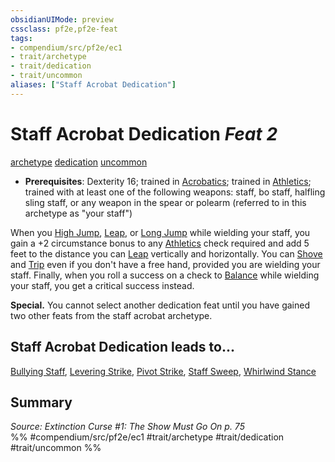 ```yaml
---
obsidianUIMode: preview
cssclass: pf2e,pf2e-feat
tags:
- compendium/src/pf2e/ec1
- trait/archetype
- trait/dedication
- trait/uncommon
aliases: ["Staff Acrobat Dedication"]
---
```

# Staff Acrobat Dedication  *Feat 2*  
[archetype](archetype.md "Archetype Feat Trait")  [dedication](dedication.md "Dedication Feat Trait")  [uncommon](uncommon.md "Uncommon Rarity Trait")  

- **Prerequisites**: Dexterity 16; trained in [Acrobatics](skills.md#Acrobatics); trained in [Athletics](skills.md#Athletics); trained with at least one of the following weapons: staff, bo staff, halfling sling staff, or any weapon in the spear or polearm (referred to in this archetype as "your staff")

When you [High Jump](high-jump.md), [Leap](leap.md), or [Long Jump](long-jump.md) while wielding your staff, you gain a +2 circumstance bonus to any [Athletics](skills.md#Athletics) check required and add 5 feet to the distance you can [Leap](leap.md) vertically and horizontally. You can [Shove](Reference/Rules/Actions/shove.md) and [Trip](Reference/Rules/Actions/trip.md) even if you don't have a free hand, provided you are wielding your staff. Finally, when you roll a success on a check to [Balance](balance.md) while wielding your staff, you get a critical success instead.

**Special.** You cannot select another dedication feat until you have gained two other feats from the staff acrobat archetype.

## Staff Acrobat Dedication leads to...

[Bullying Staff](bullying-staff-ec1.md), [Levering Strike](levering-strike-ec1.md), [Pivot Strike](pivot-strike-ec1.md), [Staff Sweep](staff-sweep-ec1.md), [Whirlwind Stance](whirlwind-stance-ec1.md)

## Summary

*Source: Extinction Curse #1: The Show Must Go On p. 75*  
%% #compendium/src/pf2e/ec1 #trait/archetype #trait/dedication #trait/uncommon %%